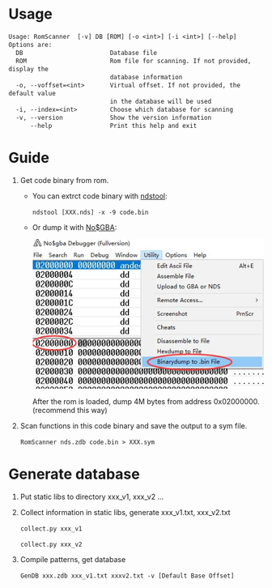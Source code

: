 # Usage

```
Usage: RomScanner  [-v] DB [ROM] [-o <int>] [-i <int>] [--help]
Options are:
  DB                        Database file
  ROM                       Rom file for scanning. If not provided, display the
                            database information
  -o, --voffset=<int>       Virtual offset. If not provided, the default value
                            in the database will be used
  -i, --index=<int>         Choose which database for scanning
  -v, --version             Show the version information
      --help                Print this help and exit
```

# Guide

1. Get code binary from rom.
   
   - You can extrct code binary with [ndstool](https://github.com/devkitPro/ndstool):
  
      `ndstool [XXX.nds] -x -9 code.bin`
  
    - Or dump it with [No$GBA](https://www.nogba.com/):
  
      ![](pic/no%24gba.jpg)

      After the rom is loaded, dump 4M bytes from address 0x02000000. (recommend this way)

1. Scan functions in this code binary and save the output to a sym file.
   
   `RomScanner nds.zdb code.bin > XXX.sym`

# Generate database
1. Put static libs to directory xxx_v1, xxx_v2 ...
2. Collect information in static libs, generate xxx_v1.txt, xxx_v2.txt 
   
   `collect.py xxx_v1`
   
   `collect.py xxx_v2`

3. Compile patterns, get database
   
   `GenDB xxx.zdb xxx_v1.txt xxxv2.txt -v [Default Base Offset]`
